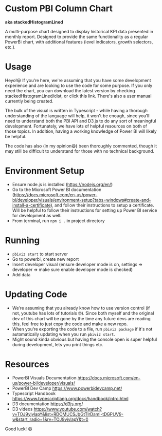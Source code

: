 # Custom PBI Column Chart
**aka stackedHistogramLined**

A multi-purpose chart designed to display historical KPI data presented in monthly report. 
Designed to provide the same functionality as a regular PowerBi chart, with additional features (level indicators, growth selectors, etc.).

# Usage
Heyo!😃 If you're here, we're assuming that you have some development experience and are looking to use the code for some purpose. If you only need the chart, you can download the latest version by checking stackedHistogramLined/dist, or click this link. There's also a user manual currently being created. 

The bulk of the visual is written in Typescript - while having a thorough understanding of the language will help, it won't be enough, since you'll need to understand both the PBI API and D3.js to do any sort of meaningful development. Fortunately, we have lots of helpful resources on both of those topics. In addition, having a working knowledge of Power BI will likely be helpful.

The code has also (in my opinion😄) been thoroughly commented, though it may still be difficult to understand for those with no technical background.

# Environment Setup
- Ensure node.js is installed (https://nodejs.org/en/)
- Go to the Microsoft Power BI documentation (https://docs.microsoft.com/en-us/power-bi/developer/visuals/environment-setup?tabs=windows#create-and-install-a-certificate), and follow their instructions to setup a certificate. Will be helpful to follow their instructions for setting up Power BI service for development as well.
- From terminal, run `npm i .` in project directory

# Running
- `pbiviz start` to start server
- Go to powerbi, create new report
- Insert developer visual (ensure developer mode is on, settings => developer => make sure enable developer mode is checked)
- Add data

# Updating Code
- We're assuming that you already know how to use version control (if not, youtube has lots of tutorials 🤓). Since both myself and the original dev of this chart will be gone by the time any future devs are reading this, feel free to just copy the code and make a new repo. 
- When you're exporting the code to a file, run `pbiviz package` if it's not automatically updating when you run `pbiviz start`.
- Might sound kinda obvious but having the console open is super helpful during development, lets you print things etc.

# Resources
- PowerBI Visuals Documentation https://docs.microsoft.com/en-us/power-bi/developer/visuals/
- PowerBI Dev Camp https://www.powerbidevcamp.net/
- Typescript Handbook https://www.typescriptlang.org/docs/handbook/intro.html
- D3 documentation https://d3js.org/
- D3 videos https://www.youtube.com/watch?v=TOJ9yjvlapY&list=RDCMUCSJbGtTlrDami-tDGPUV9-w&start_radio=1&rv=TOJ9yjvlapY&t=0


Good luck! 😄
